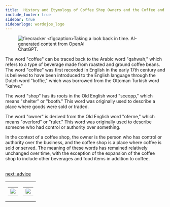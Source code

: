 ```yaml
---
title:  History and Etymology of Coffee Shop Owners and the Coffee and Hospitality  Industry
include_footer: true
sidebar: true
sidebarlogo: wordojos_logo
---
```

<figure>
    <img src='/uploads/history.jpg' width: 100%;height: 630px;padding: 3px; box-shadow: 0 3px 5px rgba(0,0,0,.3);border-radius: 25px;overflow: hidden;border: none;" align="middle"; alt='firecracker
    <figcaption>Taking a look back in time.  AI-generated content from OpenAI's latest: <a href="https://openai.com/blog/chatgpt/" >ChatGPT</a>.</figcaption>
</figure>
<p>
The word "coffee" can be traced back to the Arabic word "qahwah," which refers to a type of beverage made from roasted and ground coffee beans. The word "coffee" was first recorded in English in the early 17th century and is believed to have been introduced to the English language through the Dutch word "koffie," which was borrowed from the Ottoman Turkish word "kahve."

The word "shop" has its roots in the Old English word "sceopp," which means "shelter" or "booth." This word was originally used to describe a place where goods were sold or traded.

The word "owner" is derived from the Old English word "oferne," which means "overlord" or "ruler." This word was originally used to describe someone who had control or authority over something.

In the context of a coffee shop, the owner is the person who has control or authority over the business, and the coffee shop is a place where coffee is sold or served. The meaning of these words has remained relatively unchanged over time, with the exception of the expansion of the coffee shop to include other beverages and food items in addition to coffee.

<br>
<a href="https://workdojos.com/coffeeshops/advice">next: advice</a>
<br>
</p>
<table border="0" cellpadding="0" cellspacing="0" width="600" id="templateColumns">
    <tr>
        <td align="center" valign="top" width="50%" class="templateColumnContainer">
            <table border="0" cellpadding="10" cellspacing="0" height="100%" width="100px">
                <tr>
                    <td class="leftColumnContent">
                      <a href="https://coffeeshops.workdojos.com">
                        <img src="/uploads/d.svg" class="columnImage" />
                    </td>
                </tr>
            </table>
        </td>
        <td align="center" valign="top" width="50%" class="templateColumnContainer">
            <table border="0" cellpadding="10" cellspacing="0" height="100%" width="100px">
                <tr>
                    <td class="rightColumnContent">
                      <a href="https://bartenders.workdojos.com">
                        <img src="/uploads/randomdojo.svg" class="columnImage" />
                    </td>
            </table>
        </td>
    </tr>
</table>